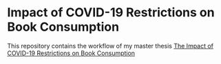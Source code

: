 # Impact of COVID-19 Restrictions on Book Consumption
This repository contains the workflow of my master thesis [The Impact of COVID-19 Restrictions on Book Consumption](link)
